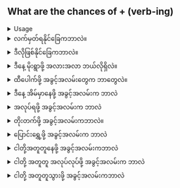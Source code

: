 ## What are the chances of + (verb-ing)
<details>
<summary>Usage</summary>
By asking 'what are the chances of' you are wondering how often or in what case would a particular thing happen.
'ဖြစ်နိုင်ခြေက ဘာလဲ' ဟု မေးခြင်းဖြင့် သင်သည် တစ်စုံတစ်ခုသော အရာ မည်မျှ မကြာခဏ သို့မဟုတ် မည်သည့် အခြေအနေတွင် ဖြစ်လာမည်ကို တွေးတောနေပါသည်။
</details>

<details>
<summary>လက်မှတ်ရနိုင်ခြေကဘာလဲ။</summary>
"What are the chances of getting tickets?"
</details>
<details>
<summary>ဒီလိုဖြစ်နိုင်ခြေကဘာလဲ။</summary>

"What are the chances of that happening?"
</details>
<details>
<summary>ဒီနေ့ မိုးရွာဖို့ အလားအလာ ဘယ်လိုရှိလဲ။</summary>

"What are the chances of it raining today?"
</details>
<details>
<summary>ထီပေါက်ဖို့ အခွင့်အလမ်းတွေက ဘာတွေလဲ။</summary>

"What are the chances of winning the lottery?"
</details>


<details>
<summary>ဒီနေ့ အိမ်မှာနေဖို့ အခွင့်အလမ်းက ဘာလဲ</summary>
"What are the chances of you staying home today?"
</details>
<details>
<summary>အလုပ်ရဖို့ အခွင့်အလမ်းက ဘာလဲ</summary>

"What are your chances of getting the job?"
</details>
<details>
<summary>တိုးတက်ဖို့ အခွင့်အလမ်းကဘာလဲ။</summary>

"What are your chances of improving?"
</details>
<details>
<summary>ပြောင်းရွှေ့ဖို့ အခွင့်အလမ်းက ဘာလဲ</summary>

"What are your chances of moving?"
</details>
<details>
<summary>ငါတို့အတူတူနေဖို့ အခွင့်အလမ်းကဘာလဲ</summary>

"What are our chances of staying together?"
</details>
<details>
<summary>ငါတို့ အတူတူ အလုပ်လုပ်ဖို့ အခွင့်အလမ်းက ဘာလဲ</summary>

"What are our chances of working together?"
</details>
<details>
<summary>ငါတို့ အတူတူသွားဖို့ အခွင့်အလမ်းကဘာလဲ</summary>

"What are our chances of going together?"
</details>